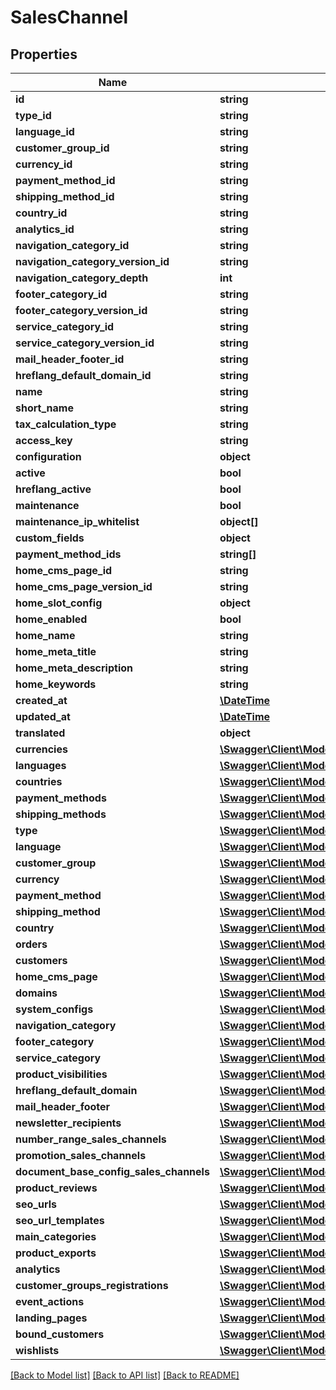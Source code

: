 # SalesChannel

## Properties
Name | Type | Description | Notes
------------ | ------------- | ------------- | -------------
**id** | **string** |  | [optional] 
**type_id** | **string** |  | 
**language_id** | **string** |  | 
**customer_group_id** | **string** |  | 
**currency_id** | **string** |  | 
**payment_method_id** | **string** |  | 
**shipping_method_id** | **string** |  | 
**country_id** | **string** |  | 
**analytics_id** | **string** |  | [optional] 
**navigation_category_id** | **string** |  | 
**navigation_category_version_id** | **string** |  | [optional] 
**navigation_category_depth** | **int** |  | [optional] 
**footer_category_id** | **string** |  | [optional] 
**footer_category_version_id** | **string** |  | [optional] 
**service_category_id** | **string** |  | [optional] 
**service_category_version_id** | **string** |  | [optional] 
**mail_header_footer_id** | **string** |  | [optional] 
**hreflang_default_domain_id** | **string** |  | [optional] 
**name** | **string** |  | 
**short_name** | **string** |  | [optional] 
**tax_calculation_type** | **string** |  | [optional] 
**access_key** | **string** |  | 
**configuration** | **object** |  | [optional] 
**active** | **bool** |  | [optional] 
**hreflang_active** | **bool** |  | [optional] 
**maintenance** | **bool** |  | [optional] 
**maintenance_ip_whitelist** | **object[]** |  | [optional] 
**custom_fields** | **object** |  | [optional] 
**payment_method_ids** | **string[]** |  | [optional] 
**home_cms_page_id** | **string** |  | [optional] 
**home_cms_page_version_id** | **string** |  | [optional] 
**home_slot_config** | **object** |  | [optional] 
**home_enabled** | **bool** |  | 
**home_name** | **string** |  | [optional] 
**home_meta_title** | **string** |  | [optional] 
**home_meta_description** | **string** |  | [optional] 
**home_keywords** | **string** |  | [optional] 
**created_at** | [**\DateTime**](\DateTime.md) |  | 
**updated_at** | [**\DateTime**](\DateTime.md) |  | [optional] 
**translated** | **object** |  | [optional] 
**currencies** | [**\Swagger\Client\Model\Currency**](Currency.md) |  | [optional] 
**languages** | [**\Swagger\Client\Model\Language**](Language.md) |  | [optional] 
**countries** | [**\Swagger\Client\Model\Country**](Country.md) |  | [optional] 
**payment_methods** | [**\Swagger\Client\Model\PaymentMethod**](PaymentMethod.md) |  | [optional] 
**shipping_methods** | [**\Swagger\Client\Model\ShippingMethod**](ShippingMethod.md) |  | [optional] 
**type** | [**\Swagger\Client\Model\SalesChannelType**](SalesChannelType.md) |  | [optional] 
**language** | [**\Swagger\Client\Model\Language**](Language.md) |  | [optional] 
**customer_group** | [**\Swagger\Client\Model\CustomerGroup**](CustomerGroup.md) |  | [optional] 
**currency** | [**\Swagger\Client\Model\Currency**](Currency.md) |  | [optional] 
**payment_method** | [**\Swagger\Client\Model\PaymentMethod**](PaymentMethod.md) |  | [optional] 
**shipping_method** | [**\Swagger\Client\Model\ShippingMethod**](ShippingMethod.md) |  | [optional] 
**country** | [**\Swagger\Client\Model\Country**](Country.md) |  | [optional] 
**orders** | [**\Swagger\Client\Model\Order**](Order.md) |  | [optional] 
**customers** | [**\Swagger\Client\Model\Customer**](Customer.md) |  | [optional] 
**home_cms_page** | [**\Swagger\Client\Model\CmsPage**](CmsPage.md) |  | [optional] 
**domains** | [**\Swagger\Client\Model\SalesChannelDomain**](SalesChannelDomain.md) |  | [optional] 
**system_configs** | [**\Swagger\Client\Model\SystemConfig**](SystemConfig.md) |  | [optional] 
**navigation_category** | [**\Swagger\Client\Model\Category**](Category.md) |  | [optional] 
**footer_category** | [**\Swagger\Client\Model\Category**](Category.md) |  | [optional] 
**service_category** | [**\Swagger\Client\Model\Category**](Category.md) |  | [optional] 
**product_visibilities** | [**\Swagger\Client\Model\ProductVisibility**](ProductVisibility.md) |  | [optional] 
**hreflang_default_domain** | [**\Swagger\Client\Model\SalesChannelDomain**](SalesChannelDomain.md) |  | [optional] 
**mail_header_footer** | [**\Swagger\Client\Model\MailHeaderFooter**](MailHeaderFooter.md) |  | [optional] 
**newsletter_recipients** | [**\Swagger\Client\Model\NewsletterRecipient**](NewsletterRecipient.md) |  | [optional] 
**number_range_sales_channels** | [**\Swagger\Client\Model\NumberRangeSalesChannel**](NumberRangeSalesChannel.md) |  | [optional] 
**promotion_sales_channels** | [**\Swagger\Client\Model\PromotionSalesChannel**](PromotionSalesChannel.md) |  | [optional] 
**document_base_config_sales_channels** | [**\Swagger\Client\Model\DocumentBaseConfigSalesChannel**](DocumentBaseConfigSalesChannel.md) |  | [optional] 
**product_reviews** | [**\Swagger\Client\Model\ProductReview**](ProductReview.md) |  | [optional] 
**seo_urls** | [**\Swagger\Client\Model\SeoUrl**](SeoUrl.md) |  | [optional] 
**seo_url_templates** | [**\Swagger\Client\Model\SeoUrlTemplate**](SeoUrlTemplate.md) |  | [optional] 
**main_categories** | [**\Swagger\Client\Model\MainCategory**](MainCategory.md) |  | [optional] 
**product_exports** | [**\Swagger\Client\Model\ProductExport**](ProductExport.md) |  | [optional] 
**analytics** | [**\Swagger\Client\Model\SalesChannelAnalytics**](SalesChannelAnalytics.md) |  | [optional] 
**customer_groups_registrations** | [**\Swagger\Client\Model\CustomerGroup**](CustomerGroup.md) |  | [optional] 
**event_actions** | [**\Swagger\Client\Model\EventAction**](EventAction.md) |  | [optional] 
**landing_pages** | [**\Swagger\Client\Model\LandingPage**](LandingPage.md) |  | [optional] 
**bound_customers** | [**\Swagger\Client\Model\Customer**](Customer.md) |  | [optional] 
**wishlists** | [**\Swagger\Client\Model\CustomerWishlist**](CustomerWishlist.md) |  | [optional] 

[[Back to Model list]](../../README.md#documentation-for-models) [[Back to API list]](../../README.md#documentation-for-api-endpoints) [[Back to README]](../../README.md)

